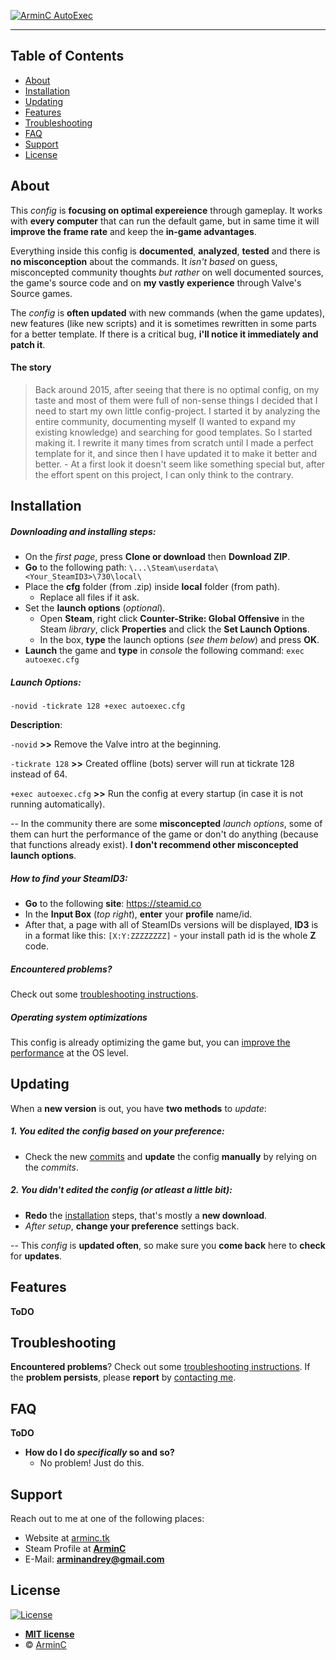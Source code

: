 [![ArminC AutoExec](https://i.imgur.com/8Tc5mfv.png)](https://arminc.tk "ArminC Directory Database")

---

## Table of Contents

- [About](#about)
- [Installation](#installation)
- [Updating](#updating)
- [Features](#features)
- [Troubleshooting](#troubleshooting)
- [FAQ](#faq)
- [Support](#support)
- [License](#license)

## About
This _config_ is **focusing on optimal expereience** through gameplay. It works with **every computer** that can run the default game, but in same time it will **improve the frame rate** and keep the **in-game advantages**.

Everything inside this config is **documented**, **analyzed**, **tested** and there is **no misconception** about the commands. It _isn't based_ on guess, misconcepted community thoughts _but rather_ on well documented sources, the game's source code and on **my vastly experience** through Valve's Source games.

The _config_ is **often updated** with new commands (when the game updates), new features (like new scripts) and it is sometimes rewritten in some parts for a better template. If there is a critical bug, **i'll notice it immediately and patch it**.

#### The story

> Back around 2015, after seeing that there is no optimal config, on my taste and most of them were full of non-sense things I decided that I need to start my own little config-project. I started it by analyzing the entire community, documenting myself (I wanted to expand my existing knowledge) and searching for good templates. So I started making it. I rewrite it many times from scratch until I made a perfect template for it, and since then I have updated it to make it better and better. - At a first look it doesn't seem like something special but, after the effort spent on this project, I can only think to the contrary.

## Installation

##### Downloading and installing steps:
* On the _first page_, press **Clone or download** then **Download ZIP**.
* **Go** to the following path: `\...\Steam\userdata\<Your_SteamID3>\730\local\`
* Place the **cfg** folder (from .zip) inside **local** folder (from path).
  * Replace all files if it ask.
* Set the **launch options** (_optional_).
  * Open **Steam**, right click **Counter-Strike: Global Offensive** in the Steam _library_, click **Properties** and click the **Set Launch Options**.
  * In the box, **type** the launch options (_see them below_) and press **OK**.
* **Launch** the game and **type** in _console_ the following command: `exec autoexec.cfg`

##### Launch Options:
`-novid -tickrate 128 +exec autoexec.cfg`

**Description**:

`-novid` **>>** Remove the Valve intro at the beginning.

`-tickrate 128` **>>** Created offline (bots) server will run at tickrate 128 instead of 64.

`+exec autoexec.cfg` **>>** Run the config at every startup (in case it is not running automatically).

-- In the community there are some **misconcepted** _launch options_, some of them can hurt the performance of the game or don't do anything (because that functions already exist). **I don't recommend other misconcepted launch options**.

##### How to find your SteamID3:

* **Go** to the following **site**: https://steamid.co
* In the **Input Box** (_top right_), **enter** your **profile** name/id.
* After that, a page with all of SteamIDs versions will be displayed, **ID3** is in a format like this: `[X:Y:ZZZZZZZZ]` - your install path id is the whole **Z** code.

##### Encountered problems?

Check out some [troubleshooting instructions](under_work).

##### Operating system optimizations
This config is already optimizing the game but, you can [improve the performance](under_work) at the OS level. 

## Updating

When a **new version** is out, you have **two methods** to _update_:

##### 1. You edited the config based on your preference:
* Check the new [commits](https://github.com/ArmynC/ArminC-AutoExec/commits/master) and **update** the config **manually** by relying on the _commits_.

##### 2. You didn't edited the config (or atleast a little bit):
* **Redo** the [installation](under_work) steps, that's mostly a **new download**.
* _After setup_, **change your preference** settings back.

-- This _config_ is **updated often**, so make sure you **come back** here to **check** for **updates**.

## Features
**ToDO**

## Troubleshooting
**Encountered problems**? Check out some [troubleshooting instructions](under_work).
If the **problem persists**, please **report** by [contacting me](#support).

## FAQ
**ToDO**
- **How do I do *specifically* so and so?**
    - No problem! Just do this.


## Support

Reach out to me at one of the following places:

- Website at [arminc.tk](https://arminc.tk)
- Steam Profile at **[ArminC](https://steamcommunity.com/id/arminc/)**
- E-Mail: **arminandrey@gmail.com**


## License

[![License](http://img.shields.io/:license-mit-blue.svg?style=flat-square)](http://badges.mit-license.org)

- **[MIT license](http://opensource.org/licenses/mit-license.php)**
- © [ArminC](https://arminc.tk "ArminC Directory Database")
